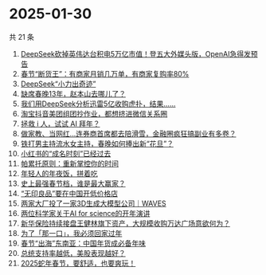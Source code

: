 # 2025-01-30

共 21 条

<!-- BEGIN 36KR -->
<!-- 最后更新时间 2025-01-30 04:15:40 +0800 -->
1. [DeepSeek砍掉英伟达台积电5万亿市值！登五大外媒头版，OpenAI急得发预告](https://36kr.com/p/3141910591789577)
1. [春节“断货王”：有商家月销几万单，有商家复购率80%](https://36kr.com/p/3141766058367747)
1. [DeepSeek“小力出奇迹”](https://36kr.com/p/3142363392612869)
1. [缺席春晚13年，赵本山去哪儿了？](https://36kr.com/p/3143087498828295)
1. [我们用DeepSeek分析迅雷5亿收购虎扑，结果……](https://36kr.com/p/3142052344404742)
1. [淘宝抖音美团组团抄作业，都想挤进微信关系圈](https://36kr.com/p/3142320627973892)
1. [拯救 i 人，试试 AI 拜年？](https://36kr.com/p/3142228081990148)
1. [做家教、当网红…连券商首席都去陪滑雪，金融圈疯狂搞副业有多卷？](https://36kr.com/p/3141879017413376)
1. [铁打男主持流水女主持，春晚如何捧出新“花旦”？](https://36kr.com/p/3141892863089413)
1. [小红书的“成名时刻”已经过去](https://36kr.com/p/3142047266806536)
1. [帕累托原则：重新掌控你的时间](https://36kr.com/p/3128282510907652)
1. [年轻人的年夜饭，拼着吃](https://36kr.com/p/3143043651878405)
1. [史上最强春节档，谁是最大赢家？](https://36kr.com/p/3141986994854658)
1. [“无印良品”要在中国开低价格店](https://36kr.com/p/3141684362107401)
1. [两家大厂投了一家3D生成大模型公司｜WAVES](https://36kr.com/p/3123508311218182)
1. [两位科学家关于AI for science的开年演讲](https://36kr.com/p/3123514131781633)
1. [新华保险持续接盘王健林旗下资产，大规模收购万达广场意欲何为？](https://36kr.com/p/3142154618994178)
1. [为了「那一口」，我必须回家过年](https://36kr.com/p/3141942553057795)
1. [春节“出海”东南亚：中国年货成必备年味](https://36kr.com/p/3142116948950528)
1. [总统支持率越低，美股表现越好？](https://36kr.com/p/3141882665278213)
1. [2025蛇年春节，要舒适，也要爽玩！](https://36kr.com/p/3142161001880064)
<!-- END 36KR -->